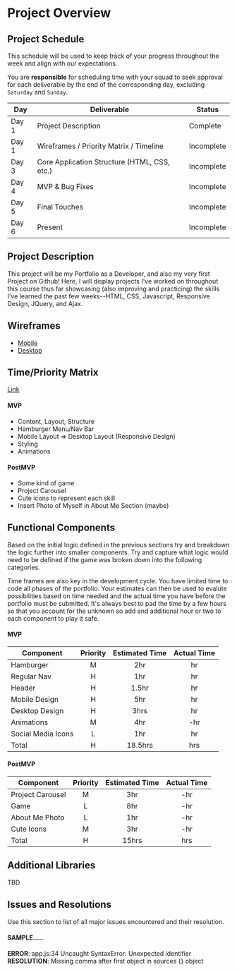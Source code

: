 # Project Overview

## Project Schedule

This schedule will be used to keep track of your progress throughout the week and align with our expectations.  

You are **responsible** for scheduling time with your squad to seek approval for each deliverable by the end of the corresponding day, excluding `Saturday` and `Sunday`.

|  Day | Deliverable | Status
|---|---| ---|
|Day 1| Project Description | Complete
|Day 1| Wireframes / Priority Matrix / Timeline | Incomplete
|Day 3| Core Application Structure (HTML, CSS, etc.) | Incomplete
|Day 4| MVP & Bug Fixes | Incomplete
|Day 5| Final Touches | Incomplete
|Day 6| Present | Incomplete


## Project Description

This project will be my Portfolio as a Developer, and also my very first Project on Github! Here, I will display projects I've worked on throughout this course thus far showcasing (also improving and practicing) the skills I've learned the past few weeks--HTML, CSS, Javascript, Responsive Design, JQuery, and Ajax.

## Wireframes

- [Mobile](https://res.cloudinary.com/dxqwpud0l/image/upload/v1633726605/IMG_8807_rvi8yl.heic)
- [Desktop](https://res.cloudinary.com/dxqwpud0l/image/upload/v1633726631/IMG_8808_sup6cq.heic)


## Time/Priority Matrix 

[Link](https://res.cloudinary.com/dxqwpud0l/image/upload/v1633727900/IMG_8810_s7gdiu.heic)

#### MVP

- Content, Layout, Structure
- Hamburger Menu/Nav Bar
- Mobile Layout => Desktop Layout (Responsive Design)
- Styling
- Animations

#### PostMVP 

- Some kind of game
- Project Carousel
- Cute icons to represent each skill
- Insert Photo of Myself in About Me Section (maybe)

## Functional Components

Based on the initial logic defined in the previous sections try and breakdown the logic further into smaller components.  Try and capture what logic would need to be defined if the game was broken down into the following categories.

Time frames are also key in the development cycle.  You have limited time to code all phases of the portfolio. Your estimates can then be used to evalute possibilities based on time needed and the actual time you have before the portfolio must be submitted. It's always best to pad the time by a few hours so that you account for the unknown so add and additional hour or two to each component to play it safe.

#### MVP
| Component | Priority | Estimated Time | Actual Time |
| --- | :---: |  :---: | :---: | 
| Hamburger | M | 2hr | hr |
| Regular Nav | H | 1hr | hr |  
| Header | H | 1.5hr|  hr | 
| Mobile Design | H | 5hr | hr|
| Desktop Design | H | 3hrs|  hr | 
| Animations | M | 4hr | -hr | hr |
| Social Media Icons | L | 1hr |  hr |
| Total | H | 18.5hrs| hrs |

#### PostMVP
| Component | Priority | Estimated Time | Actual Time |
| --- | :---: |  :---: | :---: | 
| Project Carousel | M | 3hr | -hr | hr |
| Game | L | 8hr | -hr | hr |
| About Me Photo | L | 1hr | -hr | hr |
| Cute Icons | M | 3hr | -hr | hr |
| Total | H | 15hrs| hrs |

## Additional Libraries
 TBD


## Issues and Resolutions
 Use this section to list of all major issues encountered and their resolution.

#### SAMPLE.....
**ERROR**: app.js:34 Uncaught SyntaxError: Unexpected identifier                                
**RESOLUTION**: Missing comma after first object in sources {} object
